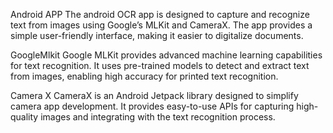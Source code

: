 Android APP
The android OCR app is designed to capture and recognize text from images using Google’s MLKit and CameraX. The app provides a simple user-friendly interface, making it easier to digitalize documents.

GoogleMlkit
Google MLKit provides advanced machine learning capabilities for text recognition. It uses pre-trained models to detect and extract text from images, enabling high accuracy for printed text recognition.

Camera X
CameraX is an Android Jetpack library designed to simplify camera app development. It provides easy-to-use APIs for capturing high-quality images and integrating with the text recognition process.
